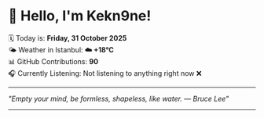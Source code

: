 # 👋 Hello, I'm Kekn9ne!

🗓️ Today is: **Friday, 31 October 2025**  
🌤️ Weather in Istanbul: **☁️   +18°C**  
📊 GitHub Contributions: **90**  
🎧 Currently Listening: Not listening to anything right now ❌

---

_"Empty your mind, be formless, shapeless, like water. — *Bruce Lee*"_

---
